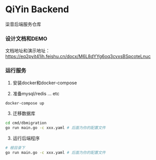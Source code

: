# QiYin Backend

柒音后端服务仓库

### 设计文档和DEMO

文档地址和演示地址：https://eq2pyit41ih.feishu.cn/docx/M6L8dYYg6oq3cvxsBSpcoteLnuc

### 运行服务

1. 安装docker和docker-compose

2. 准备mysql/redis ... etc
```bash
docker-compose up
```

3. 迁移数据库
```bash
cd cmd/dbmigration
go run main.go -c xxx.yaml # 后面为你的配置文件
```

3. 运行后端程序
```bash
# 根目录下
go run main.go -c xxx.yaml # 后面为你的配置文件
```